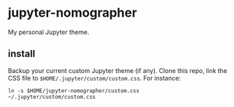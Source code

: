 # jupyter-nomographer

My personal Jupyter theme.

## install

Backup your current custom Jupyter theme (if any).
Clone this repo, link the CSS file to `$HOME/.jupyter/custom/custom.css`.
For instance:

```
ln -s $HOME/jupyter-nomographer/custom.css ~/.jupyter/custom/custom.css
```



